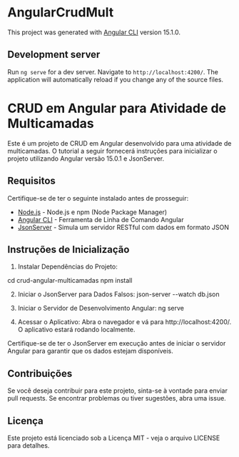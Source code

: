 # AngularCrudMult

This project was generated with [Angular CLI](https://github.com/angular/angular-cli) version 15.1.0.

## Development server

Run `ng serve` for a dev server. Navigate to `http://localhost:4200/`. The application will automatically reload if you change any of the source files.

# CRUD em Angular para Atividade de Multicamadas

Este é um projeto de CRUD em Angular desenvolvido para uma atividade de multicamadas. O tutorial a seguir fornecerá instruções para inicializar o projeto utilizando Angular versão 15.0.1 e JsonServer.

## Requisitos

Certifique-se de ter o seguinte instalado antes de prosseguir:

- [Node.js](https://nodejs.org/) - Node.js e npm (Node Package Manager)
- [Angular CLI](https://angular.io/cli) - Ferramenta de Linha de Comando Angular
- [JsonServer](https://www.npmjs.com/package/json-server) - Simula um servidor RESTful com dados em formato JSON

## Instruções de Inicialização

1. Instalar Dependências do Projeto:

cd crud-angular-multicamadas
npm install

2. Iniciar o JsonServer para Dados Falsos:
   json-server --watch db.json

3. Iniciar o Servidor de Desenvolvimento Angular:
   ng serve

4. Acessar o Aplicativo:
   Abra o navegador e vá para http://localhost:4200/. O aplicativo estará rodando localmente.

Certifique-se de ter o JsonServer em execução antes de iniciar o servidor Angular para garantir que os dados estejam disponíveis.

## Contribuições

Se você deseja contribuir para este projeto, sinta-se à vontade para enviar pull requests. Se encontrar problemas ou tiver sugestões, abra uma issue.

## Licença

Este projeto está licenciado sob a Licença MIT - veja o arquivo LICENSE para detalhes.
